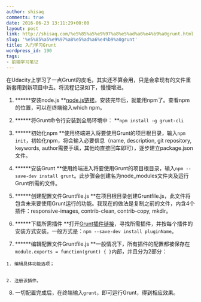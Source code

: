 ```yaml
---
author: shisaq
comments: true
date: 2016-06-23 13:11:29+00:00
layout: post
link: http://shisaq.com/%e5%85%a5%e9%97%a8%e5%ad%a6%e4%b9%a0grunt.html
slug: '%e5%85%a5%e9%97%a8%e5%ad%a6%e4%b9%a0grunt'
title: 入门学习Grunt
wordpress_id: 190
tags:
- 前端学习笔记
---
```


在Udacity上学习了一点Grunt的皮毛，其实还不算会用，只是会拿现有的文件重新套用到新项目中去。将流程记录如下，慢慢增进。






 	
  1. ******安装node.js
**[node.js链接](https://nodejs.org/)。安装完毕后，就能用npm了。查看npm的位置，可以在终端输入which npm。

 	
  2. ******将Grunt命令行安装到全局环境中：
**`npm install -g grunt-cli`

 	
  3. ******初始化npm
**使用终端进入将要使用Grunt的项目根目录，输入`npm init`，初始化npm，将会输入必要信息（name, description, git repository, keywords, author需要手填，其他均直接回车即可），逐步建立package.json文件。

 	
  4. ******安装Grunt
**使用终端进入将要使用Grunt的项目根目录，输入`npm --save-dev install grunt`。此步骤会创建名为node_modules文件夹及运行Grunt所需的文件。

 	
  5. ******创建配置文件Gruntfile.js
**在项目根目录创建Gruntfile.js，此文件将包含未来要使用Grunt运行的功能。我现在的做法是复制之前的文件，内含4个插件：responsive-images, contrib-clean, contrib-copy, mkdir。

 	
  6. ******下载所需插件
**打开[Grunt插件链接](http://gruntjs.com/plugins)，寻找所需插件，并按每个插件的安装方式安装。一般方式是：`npm --save-dev install pluginName`。

 	
  7. ******编辑配置文件Gruntfile.js
**一般情况下，所有插件的配置都被保存在`module.exports = function(grunt) { }`内部，并且分为2部分：

 	
    1. 编辑具体功能选项；

 	
    2. 注册该插件。




 	
  8. 一切配置完成后，在终端输入`grunt`，即可运行Grunt，得到相应效果。


